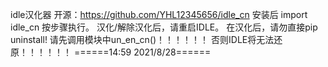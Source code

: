 idle汉化器 开源：https://github.com/YHL12345656/idle_cn
安装后
import idle_cn
按步骤执行。
汉化/解除汉化后，请重启IDLE。
在汉化后，请勿直接pip uninstall!
请先调用模块中un_en_cn()！！！！！！
否则IDLE将无法还原！！！！！！
======14:59 2021/8/28======